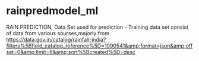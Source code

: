 # rainpredmodel_ml
RAIN PREDICTION, Data Set used for prediction -  Training data set consist of data from various sourses,majorly from https://data.gov.in/catalog/rainfall-india?filters%5Bfield_catalog_reference%5D=1090541&amp;format=json&amp;offset=0&amp;limit=6&amp;sort%5Bcreated%5D=desc
